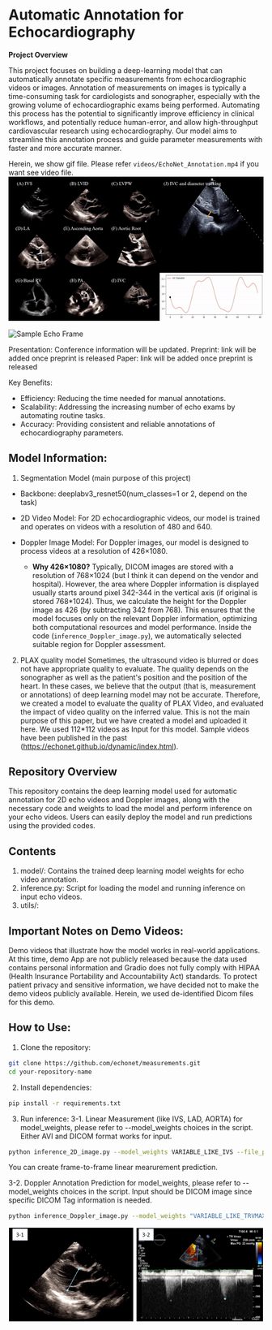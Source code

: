 # Automatic Annotation for Echocardiography

**Project Overview**   

This project focuses on building a deep-learning model that can automatically annotate specific measurements from echocardiographic videos or images. Annotation of measurements on images is typically a time-consuming task for cardiologists and sonographer, especially with the growing volume of echocardiographic exams being performed. Automating this process has the potential to significantly improve efficiency in clinical workflows, and potentially reduce human-error, and allow high-throughput cardiovascular research using echocardiography. Our model aims to streamline this annotation process and guide parameter measurements with faster and more accurate manner.

Herein, we show gif file. Please refer `videos/EchoNet_Annotation.mp4` if you want see video file.
![Representative Videos for 2D Auto-Annotated Echocardiography](videos/EchoNet_Annotation.gif)

<img src="https://github.com/echonet/measurements/blob/main/image/Echocardiography_2D_AutoMeasurement_vs_Human.png" alt="Sample Echo Frame" width="600"/>

Presentation: Conference information will be updated.
Preprint: link will be added once preprint is released
Paper: link will be added once preprint is released

Key Benefits:
- Efficiency: Reducing the time needed for manual annotations.
- Scalability: Addressing the increasing number of echo exams by automating routine tasks.
- Accuracy: Providing consistent and reliable annotations of echocardiography parameters.


## Model Information:
1. Segmentation Model (main purpose of this project)
- Backbone: deeplabv3_resnet50(num_classes=1 or 2, depend on the task) 
- 2D Video Model: For 2D echocardiographic videos, our model is trained and operates on videos with a resolution of 480 and 640.
- Doppler Image Model: For Doppler images, our model is designed to process videos at a resolution of 426×1080.

    - **Why 426×1080?**
    Typically, DICOM images are stored with a resolution of 768×1024 (but I think it can depend on the vendor and hospital). However, the area where Doppler information is displayed usually starts around pixel 342-344 in the vertical axis (if original is stored 768*1024). Thus, we calculate the height for the Doppler image as 426 (by subtracting 342 from 768). This ensures that the model focuses only on the relevant Doppler information, optimizing both computational resources and model performance.
    Inside the code (`inference_Doppler_image.py`), we automatically selected suitable region for Doppler assessment.

2. PLAX quality model
Sometimes, the ultrasound video is blurred or does not have appropriate quality to evaluate. The quality depends on the sonographer as well as the patient's position and the position of the heart. In these cases, we believe that the output (that is, measurement or annotations) of deep learning model may not be accurate. Therefore, we created a model to evaluate the quality of PLAX Video, and evaluated the impact of video quality on the inferred value. This is not the main purpose of this paper, but we have created a model and uploaded it here. We used 112*112 videos as Input for this model. Sample videos have been published in the past (https://echonet.github.io/dynamic/index.html).


## Repository Overview
This repository contains the deep learning model used for automatic annotation for 2D echo videos and Doppler images, along with the necessary code and weights to load the model and perform inference on your echo videos. Users can easily deploy the model and run predictions using the provided codes.

## Contents
1. model/: Contains the trained deep learning model weights for echo video annotation.
2. inference.py: Script for loading the model and running inference on input echo videos.
3. utils/:


## Important Notes on Demo Videos:
Demo videos that illustrate how the model works in real-world applications. At this time, demo App are not publicly released because the data used contains personal information and Gradio does not fully comply with HIPAA (Health Insurance Portability and Accountability Act) standards. To protect patient privacy and sensitive information, we have decided not to make the demo videos publicly available. Herein, we used de-identified Dicom files for this demo.


## How to Use:
1. Clone the repository:
```sh
git clone https://github.com/echonet/measurements.git
cd your-repository-name
```

2. Install dependencies:
```sh
pip install -r requirements.txt
```

3. Run inference:
3-1. Linear Measurement (like IVS, LAD, AORTA)
for model_weights, please refer to --model_weights choices in the script.
Either AVI and DICOM format works for input.
```sh
python inference_2D_image.py --model_weights VARIABLE_LIKE_IVS --file_path "YOUR_ECHO_AVI_OR_DICOM_FILEPATH (480 and 640 resolution)"  --output_path "YOUR_OUTPUT_PATH.avi"
```

You can create frame-to-frame linear mearurement prediction.

3-2. Doppler Annotation Prediction
for model_weights, please refer to --model_weights choices in the script.
Input should be DICOM image since specific DICOM Tag information is needed.
```sh
python inference_Doppler_image.py --model_weights "VARIABLE_LIKE_TRVMAX"  --file_path "YOUR_DICOM.dcm" --output_path "YOUR_OUTPUT_PATH.jpg"
```

<img src="https://github.com/echonet/measurements/blob/main/image/sample_output_31and32.png" alt="Sample Echo Frame" width="600"/>
